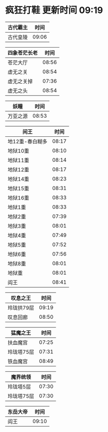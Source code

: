 # 疯狂打鞋 更新时间 09:19

| 古代霸主   | 时间    |
|--------|-------|
| 古代皇陵 | 09:06 |

| 四象苍茫长老   | 时间    |
|--------|-------|
| 苍茫大厅 | 08:56 |
| 虚无之关 | 08:54 |
| 虚无之关掉 | 07:36 |
| 虚无之头 | 08:54 |

| 妖瞳   | 时间    |
|--------|-------|
| 万亚之源 | 08:53 |

| 间王   | 时间    |
|--------|-------|
| 地12重-春白糊多 | 08:17 |
| 地狱10重 | 08:10 |
| 地狱11重 | 08:14 |
| 地狱12重 | 08:17 |
| 地狱14重 | 08:23 |
| 地狱15重 | 08:31 |
| 地狱16重 | 08:33 |
| 地狱1重 | 08:33 |
| 地狱2重 | 07:39 |
| 地狱3重 | 08:01 |
| 地狱4重 | 07:49 |
| 地狱5重 | 07:52 |
| 地狱6重 | 07:56 |
| 地狱8重 | 08:01 |
| 地狱重 | 08:01 |
| 阎王 | 08:41 |

| 叹息之王   | 时间    |
|--------|-------|
| 玲珑拱79层 | 09:19 |
| 叹息回廊 | 08:50 |

| 猛魔之王   | 时间    |
|--------|-------|
| 扶血魔宫 | 07:25 |
| 玲珑塔75层 | 07:31 |
| 铁血魔宫 | 08:49 |

| 魔界统领   | 时间    |
|--------|-------|
| 玲珑塔5层 | 07:30 |
| 玲珑塔75层 | 07:30 |

| 东岳大帝   | 时间    |
|--------|-------|
| 阎王 | 09:10 |